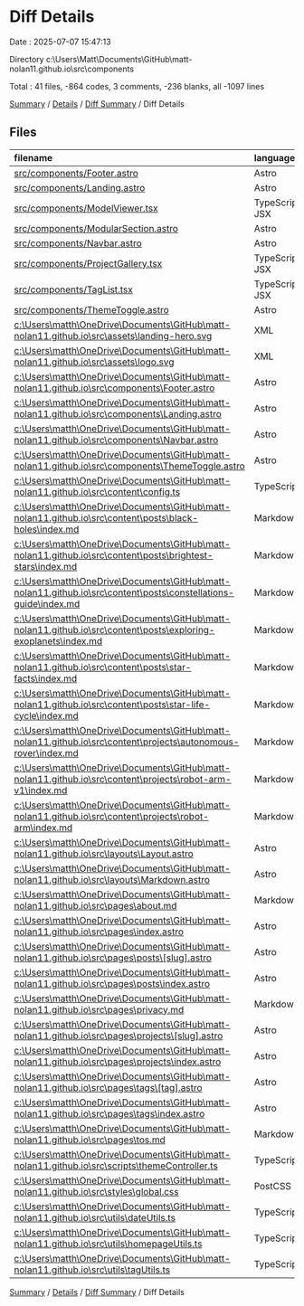 # Diff Details

Date : 2025-07-07 15:47:13

Directory c:\\Users\\Matt\\Documents\\GitHub\\matt-nolan11.github.io\\src\\components

Total : 41 files,  -864 codes, 3 comments, -236 blanks, all -1097 lines

[Summary](results.md) / [Details](details.md) / [Diff Summary](diff.md) / Diff Details

## Files
| filename | language | code | comment | blank | total |
| :--- | :--- | ---: | ---: | ---: | ---: |
| [src/components/Footer.astro](/src/components/Footer.astro) | Astro | 81 | 3 | 1 | 85 |
| [src/components/Landing.astro](/src/components/Landing.astro) | Astro | 28 | 2 | 2 | 32 |
| [src/components/ModelViewer.tsx](/src/components/ModelViewer.tsx) | TypeScript JSX | 397 | 60 | 43 | 500 |
| [src/components/ModularSection.astro](/src/components/ModularSection.astro) | Astro | 172 | 0 | 15 | 187 |
| [src/components/Navbar.astro](/src/components/Navbar.astro) | Astro | 288 | 11 | 49 | 348 |
| [src/components/ProjectGallery.tsx](/src/components/ProjectGallery.tsx) | TypeScript JSX | 510 | 78 | 58 | 646 |
| [src/components/TagList.tsx](/src/components/TagList.tsx) | TypeScript JSX | 20 | 5 | 4 | 29 |
| [src/components/ThemeToggle.astro](/src/components/ThemeToggle.astro) | Astro | 16 | 2 | 3 | 21 |
| [c:\\Users\\matth\\OneDrive\\Documents\\GitHub\\matt-nolan11.github.io\\src\\assets\\landing-hero.svg](/c:%5CUsers%5Cmatth%5COneDrive%5CDocuments%5CGitHub%5Cmatt-nolan11.github.io%5Csrc%5Cassets%5Clanding-hero.svg) | XML | -4 | -1 | -1 | -6 |
| [c:\\Users\\matth\\OneDrive\\Documents\\GitHub\\matt-nolan11.github.io\\src\\assets\\logo.svg](/c:%5CUsers%5Cmatth%5COneDrive%5CDocuments%5CGitHub%5Cmatt-nolan11.github.io%5Csrc%5Cassets%5Clogo.svg) | XML | -4 | -1 | -1 | -6 |
| [c:\\Users\\matth\\OneDrive\\Documents\\GitHub\\matt-nolan11.github.io\\src\\components\\Footer.astro](/c:%5CUsers%5Cmatth%5COneDrive%5CDocuments%5CGitHub%5Cmatt-nolan11.github.io%5Csrc%5Ccomponents%5CFooter.astro) | Astro | -81 | -3 | -1 | -85 |
| [c:\\Users\\matth\\OneDrive\\Documents\\GitHub\\matt-nolan11.github.io\\src\\components\\Landing.astro](/c:%5CUsers%5Cmatth%5COneDrive%5CDocuments%5CGitHub%5Cmatt-nolan11.github.io%5Csrc%5Ccomponents%5CLanding.astro) | Astro | -25 | -2 | -2 | -29 |
| [c:\\Users\\matth\\OneDrive\\Documents\\GitHub\\matt-nolan11.github.io\\src\\components\\Navbar.astro](/c:%5CUsers%5Cmatth%5COneDrive%5CDocuments%5CGitHub%5Cmatt-nolan11.github.io%5Csrc%5Ccomponents%5CNavbar.astro) | Astro | -206 | -6 | -23 | -235 |
| [c:\\Users\\matth\\OneDrive\\Documents\\GitHub\\matt-nolan11.github.io\\src\\components\\ThemeToggle.astro](/c:%5CUsers%5Cmatth%5COneDrive%5CDocuments%5CGitHub%5Cmatt-nolan11.github.io%5Csrc%5Ccomponents%5CThemeToggle.astro) | Astro | -16 | -2 | -3 | -21 |
| [c:\\Users\\matth\\OneDrive\\Documents\\GitHub\\matt-nolan11.github.io\\src\\content\\config.ts](/c:%5CUsers%5Cmatth%5COneDrive%5CDocuments%5CGitHub%5Cmatt-nolan11.github.io%5Csrc%5Ccontent%5Cconfig.ts) | TypeScript | -48 | -15 | -2 | -65 |
| [c:\\Users\\matth\\OneDrive\\Documents\\GitHub\\matt-nolan11.github.io\\src\\content\\posts\\black-holes\\index.md](/c:%5CUsers%5Cmatth%5COneDrive%5CDocuments%5CGitHub%5Cmatt-nolan11.github.io%5Csrc%5Ccontent%5Cposts%5Cblack-holes%5Cindex.md) | Markdown | -28 | 0 | -14 | -42 |
| [c:\\Users\\matth\\OneDrive\\Documents\\GitHub\\matt-nolan11.github.io\\src\\content\\posts\\brightest-stars\\index.md](/c:%5CUsers%5Cmatth%5COneDrive%5CDocuments%5CGitHub%5Cmatt-nolan11.github.io%5Csrc%5Ccontent%5Cposts%5Cbrightest-stars%5Cindex.md) | Markdown | -21 | 0 | -8 | -29 |
| [c:\\Users\\matth\\OneDrive\\Documents\\GitHub\\matt-nolan11.github.io\\src\\content\\posts\\constellations-guide\\index.md](/c:%5CUsers%5Cmatth%5COneDrive%5CDocuments%5CGitHub%5Cmatt-nolan11.github.io%5Csrc%5Ccontent%5Cposts%5Cconstellations-guide%5Cindex.md) | Markdown | -18 | 0 | -8 | -26 |
| [c:\\Users\\matth\\OneDrive\\Documents\\GitHub\\matt-nolan11.github.io\\src\\content\\posts\\exploring-exoplanets\\index.md](/c:%5CUsers%5Cmatth%5COneDrive%5CDocuments%5CGitHub%5Cmatt-nolan11.github.io%5Csrc%5Ccontent%5Cposts%5Cexploring-exoplanets%5Cindex.md) | Markdown | -20 | 0 | -12 | -32 |
| [c:\\Users\\matth\\OneDrive\\Documents\\GitHub\\matt-nolan11.github.io\\src\\content\\posts\\star-facts\\index.md](/c:%5CUsers%5Cmatth%5COneDrive%5CDocuments%5CGitHub%5Cmatt-nolan11.github.io%5Csrc%5Ccontent%5Cposts%5Cstar-facts%5Cindex.md) | Markdown | -24 | 0 | -5 | -29 |
| [c:\\Users\\matth\\OneDrive\\Documents\\GitHub\\matt-nolan11.github.io\\src\\content\\posts\\star-life-cycle\\index.md](/c:%5CUsers%5Cmatth%5COneDrive%5CDocuments%5CGitHub%5Cmatt-nolan11.github.io%5Csrc%5Ccontent%5Cposts%5Cstar-life-cycle%5Cindex.md) | Markdown | -20 | 0 | -9 | -29 |
| [c:\\Users\\matth\\OneDrive\\Documents\\GitHub\\matt-nolan11.github.io\\src\\content\\projects\\autonomous-rover\\index.md](/c:%5CUsers%5Cmatth%5COneDrive%5CDocuments%5CGitHub%5Cmatt-nolan11.github.io%5Csrc%5Ccontent%5Cprojects%5Cautonomous-rover%5Cindex.md) | Markdown | -49 | 0 | -18 | -67 |
| [c:\\Users\\matth\\OneDrive\\Documents\\GitHub\\matt-nolan11.github.io\\src\\content\\projects\\robot-arm-v1\\index.md](/c:%5CUsers%5Cmatth%5COneDrive%5CDocuments%5CGitHub%5Cmatt-nolan11.github.io%5Csrc%5Ccontent%5Cprojects%5Crobot-arm-v1%5Cindex.md) | Markdown | -77 | 0 | -26 | -103 |
| [c:\\Users\\matth\\OneDrive\\Documents\\GitHub\\matt-nolan11.github.io\\src\\content\\projects\\robot-arm\\index.md](/c:%5CUsers%5Cmatth%5COneDrive%5CDocuments%5CGitHub%5Cmatt-nolan11.github.io%5Csrc%5Ccontent%5Cprojects%5Crobot-arm%5Cindex.md) | Markdown | -241 | -3 | -65 | -309 |
| [c:\\Users\\matth\\OneDrive\\Documents\\GitHub\\matt-nolan11.github.io\\src\\layouts\\Layout.astro](/c:%5CUsers%5Cmatth%5COneDrive%5CDocuments%5CGitHub%5Cmatt-nolan11.github.io%5Csrc%5Clayouts%5CLayout.astro) | Astro | -74 | -3 | -9 | -86 |
| [c:\\Users\\matth\\OneDrive\\Documents\\GitHub\\matt-nolan11.github.io\\src\\layouts\\Markdown.astro](/c:%5CUsers%5Cmatth%5COneDrive%5CDocuments%5CGitHub%5Cmatt-nolan11.github.io%5Csrc%5Clayouts%5CMarkdown.astro) | Astro | -41 | 0 | -4 | -45 |
| [c:\\Users\\matth\\OneDrive\\Documents\\GitHub\\matt-nolan11.github.io\\src\\pages\\about.md](/c:%5CUsers%5Cmatth%5COneDrive%5CDocuments%5CGitHub%5Cmatt-nolan11.github.io%5Csrc%5Cpages%5Cabout.md) | Markdown | -12 | 0 | -5 | -17 |
| [c:\\Users\\matth\\OneDrive\\Documents\\GitHub\\matt-nolan11.github.io\\src\\pages\\index.astro](/c:%5CUsers%5Cmatth%5COneDrive%5CDocuments%5CGitHub%5Cmatt-nolan11.github.io%5Csrc%5Cpages%5Cindex.astro) | Astro | -64 | -1 | -4 | -69 |
| [c:\\Users\\matth\\OneDrive\\Documents\\GitHub\\matt-nolan11.github.io\\src\\pages\\posts\\\[slug\].astro](/c:%5CUsers%5Cmatth%5COneDrive%5CDocuments%5CGitHub%5Cmatt-nolan11.github.io%5Csrc%5Cpages%5Cposts%5C%5Bslug%5D.astro) | Astro | -91 | -3 | -10 | -104 |
| [c:\\Users\\matth\\OneDrive\\Documents\\GitHub\\matt-nolan11.github.io\\src\\pages\\posts\\index.astro](/c:%5CUsers%5Cmatth%5COneDrive%5CDocuments%5CGitHub%5Cmatt-nolan11.github.io%5Csrc%5Cpages%5Cposts%5Cindex.astro) | Astro | -73 | -1 | -8 | -82 |
| [c:\\Users\\matth\\OneDrive\\Documents\\GitHub\\matt-nolan11.github.io\\src\\pages\\privacy.md](/c:%5CUsers%5Cmatth%5COneDrive%5CDocuments%5CGitHub%5Cmatt-nolan11.github.io%5Csrc%5Cpages%5Cprivacy.md) | Markdown | -28 | 0 | -21 | -49 |
| [c:\\Users\\matth\\OneDrive\\Documents\\GitHub\\matt-nolan11.github.io\\src\\pages\\projects\\\[slug\].astro](/c:%5CUsers%5Cmatth%5COneDrive%5CDocuments%5CGitHub%5Cmatt-nolan11.github.io%5Csrc%5Cpages%5Cprojects%5C%5Bslug%5D.astro) | Astro | -352 | -20 | -31 | -403 |
| [c:\\Users\\matth\\OneDrive\\Documents\\GitHub\\matt-nolan11.github.io\\src\\pages\\projects\\index.astro](/c:%5CUsers%5Cmatth%5COneDrive%5CDocuments%5CGitHub%5Cmatt-nolan11.github.io%5Csrc%5Cpages%5Cprojects%5Cindex.astro) | Astro | -122 | -1 | -10 | -133 |
| [c:\\Users\\matth\\OneDrive\\Documents\\GitHub\\matt-nolan11.github.io\\src\\pages\\tags\\\[tag\].astro](/c:%5CUsers%5Cmatth%5COneDrive%5CDocuments%5CGitHub%5Cmatt-nolan11.github.io%5Csrc%5Cpages%5Ctags%5C%5Btag%5D.astro) | Astro | -185 | -4 | -20 | -209 |
| [c:\\Users\\matth\\OneDrive\\Documents\\GitHub\\matt-nolan11.github.io\\src\\pages\\tags\\index.astro](/c:%5CUsers%5Cmatth%5COneDrive%5CDocuments%5CGitHub%5Cmatt-nolan11.github.io%5Csrc%5Cpages%5Ctags%5Cindex.astro) | Astro | -65 | -2 | -5 | -72 |
| [c:\\Users\\matth\\OneDrive\\Documents\\GitHub\\matt-nolan11.github.io\\src\\pages\\tos.md](/c:%5CUsers%5Cmatth%5COneDrive%5CDocuments%5CGitHub%5Cmatt-nolan11.github.io%5Csrc%5Cpages%5Ctos.md) | Markdown | -71 | 0 | -33 | -104 |
| [c:\\Users\\matth\\OneDrive\\Documents\\GitHub\\matt-nolan11.github.io\\src\\scripts\\themeController.ts](/c:%5CUsers%5Cmatth%5COneDrive%5CDocuments%5CGitHub%5Cmatt-nolan11.github.io%5Csrc%5Cscripts%5CthemeController.ts) | TypeScript | -35 | -20 | -6 | -61 |
| [c:\\Users\\matth\\OneDrive\\Documents\\GitHub\\matt-nolan11.github.io\\src\\styles\\global.css](/c:%5CUsers%5Cmatth%5COneDrive%5CDocuments%5CGitHub%5Cmatt-nolan11.github.io%5Csrc%5Cstyles%5Cglobal.css) | PostCSS | -128 | -10 | -20 | -158 |
| [c:\\Users\\matth\\OneDrive\\Documents\\GitHub\\matt-nolan11.github.io\\src\\utils\\dateUtils.ts](/c:%5CUsers%5Cmatth%5COneDrive%5CDocuments%5CGitHub%5Cmatt-nolan11.github.io%5Csrc%5Cutils%5CdateUtils.ts) | TypeScript | -43 | -25 | -8 | -76 |
| [c:\\Users\\matth\\OneDrive\\Documents\\GitHub\\matt-nolan11.github.io\\src\\utils\\homepageUtils.ts](/c:%5CUsers%5Cmatth%5COneDrive%5CDocuments%5CGitHub%5Cmatt-nolan11.github.io%5Csrc%5Cutils%5ChomepageUtils.ts) | TypeScript | -25 | -10 | -4 | -39 |
| [c:\\Users\\matth\\OneDrive\\Documents\\GitHub\\matt-nolan11.github.io\\src\\utils\\tagUtils.ts](/c:%5CUsers%5Cmatth%5COneDrive%5CDocuments%5CGitHub%5Cmatt-nolan11.github.io%5Csrc%5Cutils%5CtagUtils.ts) | TypeScript | -85 | -25 | -15 | -125 |

[Summary](results.md) / [Details](details.md) / [Diff Summary](diff.md) / Diff Details